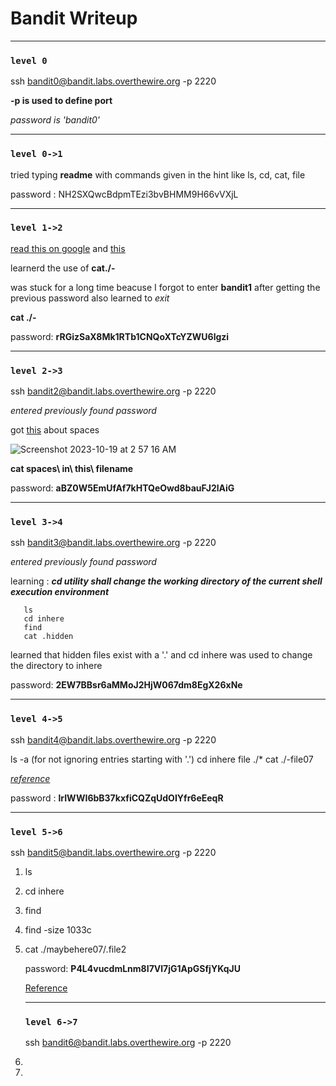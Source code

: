 # Bandit Writeup

---

### `level 0`
ssh bandit0@bandit.labs.overthewire.org -p 2220 

**-p is used to define port**
 
*password is 'bandit0'*

---

### `level 0->1`

tried typing **readme** with commands given in the hint like
ls, cd, cat, file

password : NH2SXQwcBdpmTEzi3bvBHMM9H66vVXjL

---

### `level 1->2`

[read this on google](https://linux-tips.com/t/dashed-filename-in-linux/188) and [this](.com/questions/42187323/how-to-open-a-dashed-filename-using-terminal)

learnerd the use of **cat./-**

was stuck for a long time beacuse I forgot to enter **bandit1** after getting the previous password
also learned to *exit*

**cat ./-**


password: **rRGizSaX8Mk1RTb1CNQoXTcYZWU6lgzi**


---

### `level 2->3`

ssh bandit2@bandit.labs.overthewire.org -p 2220

*entered previously found password*

got [this](https://linuxhandbook.com/filename-spaces-linux/) about spaces


![Screenshot 2023-10-19 at 2 57 16 AM](https://github.com/ArnDev7/overthewire_bandit_writeup/assets/148140634/eab70f4b-ac55-4dd0-bf7d-eab8477fda4e)


**cat spaces\ in\ this\ filename**


password: **aBZ0W5EmUfAf7kHTQeOwd8bauFJ2lAiG**

---

### `level 3->4`

ssh bandit3@bandit.labs.overthewire.org -p 2220

*entered previously found password*

 learning : ***cd utility shall change the working directory of the current
       shell execution environment***


       ls
       cd inhere
       find  
       cat .hidden
      

learned that hidden files exist with a '.' and cd inhere was used to change the directory to inhere

password: **2EW7BBsr6aMMoJ2HjW067dm8EgX26xNe**

---

### `level 4->5`

ssh bandit4@bandit.labs.overthewire.org -p 2220

ls -a      (for not ignoring entries starting with '.')
cd inhere 
file ./*
cat ./-file07


*[reference](https://hackmethod.com/overthewire-bandit-5/?v=06fa567b72d7)*

password : **lrIWWI6bB37kxfiCQZqUdOIYfr6eEeqR**

---

### `level 5->6`

ssh bandit5@bandit.labs.overthewire.org -p 2220

1. ls
2. cd inhere
3. find
4. find -size 1033c
5. cat ./maybehere07/.file2


   password: **P4L4vucdmLnm8I7Vl7jG1ApGSfjYKqJU**

   [Reference](https://man7.org/linux/man-pages/man1/find.1.html)

   ---

   ### `level 6->7`

   ssh bandit6@bandit.labs.overthewire.org -p 2220

1.
1.

   






       


